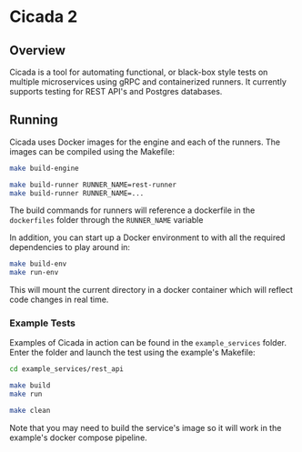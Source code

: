 # Cicada 2

## Overview

Cicada is a tool for automating functional, or black-box style tests
on multiple microservices using gRPC and containerized runners.
It currently supports testing for REST API's and Postgres databases.

## Running

Cicada uses Docker images for the engine and each of the runners.
The images can be compiled using the Makefile:

```bash
make build-engine

make build-runner RUNNER_NAME=rest-runner
make build-runner RUNNER_NAME=...
```

The build commands for runners will reference a dockerfile
in the `dockerfiles` folder through the `RUNNER_NAME` variable

In addition, you can start up a Docker environment to with all the
required dependencies to play around in:

```bash
make build-env
make run-env
```

This will mount the current directory in a docker container which
will reflect code changes in real time.

### Example Tests

Examples of Cicada in action can be found in the `example_services`
folder. Enter the folder and launch the test using the example's
Makefile:

```bash
cd example_services/rest_api

make build
make run

make clean
```

Note that you may need to build the service's image so it will
work in the example's docker compose pipeline.

